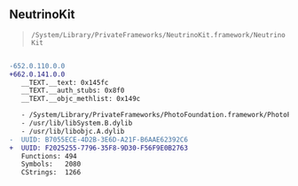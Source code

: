 ## NeutrinoKit

> `/System/Library/PrivateFrameworks/NeutrinoKit.framework/NeutrinoKit`

```diff

-652.0.110.0.0
+662.0.141.0.0
   __TEXT.__text: 0x145fc
   __TEXT.__auth_stubs: 0x8f0
   __TEXT.__objc_methlist: 0x149c

   - /System/Library/PrivateFrameworks/PhotoFoundation.framework/PhotoFoundation
   - /usr/lib/libSystem.B.dylib
   - /usr/lib/libobjc.A.dylib
-  UUID: B7055ECE-4D2B-3E6D-A21F-B6AAE62392C6
+  UUID: F2025255-7796-35F8-9D30-F56F9E0B2763
   Functions: 494
   Symbols:   2080
   CStrings:  1266

```
